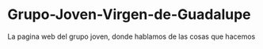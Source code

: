 # Grupo-Joven-Virgen-de-Guadalupe
La pagina web del grupo joven, donde hablamos de las cosas que hacemos
